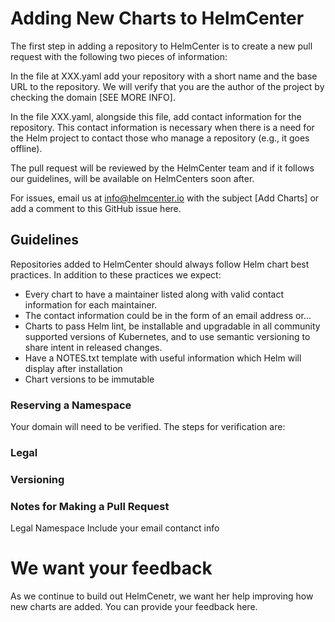 # Adding New Charts to HelmCenter

The first step in adding a repository to HelmCenter is to create a new pull request with the following two pieces of information:

In the file at XXX.yaml add your repository with a short name and the base URL to the repository. We will verify that you are the author of the project by checking the domain [SEE MORE INFO]. 

In the file XXX.yaml, alongside this file, add contact information for the repository. This contact information is necessary when there is a need for the Helm project to contact those who manage a repository (e.g., it goes offline). 

The pull request will be reviewed by the HelmCenter team and if it follows our guidelines, will be available on HelmCenters soon after.

For issues, email us at info@helmcenter.io with the subject [Add Charts] or add a comment to this GitHub issue here.

## Guidelines

Repositories added to HelmCenter should always follow Helm chart best practices. In addition to these practices we expect:

* Every chart to have a maintainer listed along with valid contact information for each maintainer. 
* The contact information could be in the form of an email address or...
* Charts to pass Helm lint, be installable and upgradable in all community supported versions of Kubernetes, and to use semantic versioning to share intent in released changes. 
* Have a NOTES.txt template with useful information which Helm will display after installation
* Chart versions to be immutable

### Reserving a Namespace
Your domain will need to be verified. The steps for verification are:

### Legal

### Versioning

### Notes for Making a Pull Request

Legal
Namespace
Include your email contanct info

# We want your feedback

As we continue to build out HelmCenetr, we want her help improving how new charts are added. You can provide your feedback here.

